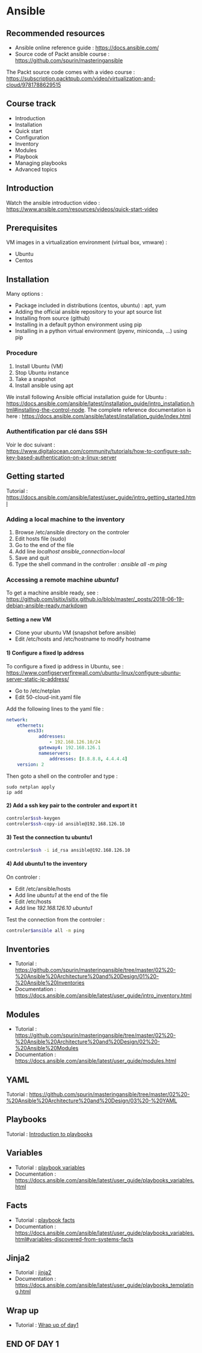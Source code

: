 # Ansible

## Recommended resources

+ Ansible online reference guide : https://docs.ansible.com/
+ Source code of Packt ansible course : https://github.com/spurin/masteringansible

The Packt source code comes with a video course : https://subscription.packtpub.com/video/virtualization-and-cloud/9781788629515

## Course track

+ Introduction
+ Installation
+ Quick start
+ Configuration
+ Inventory
+ Modules
+ Playbook
+ Managing playbooks
+ Advanced topics

## Introduction

Watch the ansible introduction video : https://www.ansible.com/resources/videos/quick-start-video

## Prerequisites

VM images in a virtualization environment (virtual box, vmware) :

+ Ubuntu
+ Centos

## Installation

Many options :

+ Package included in distributions (centos, ubuntu) : apt, yum
+ Adding the official ansible repository to your apt source list
+ Installing from source (github)
+ Installing in a default python environment using pip
+ Installing in a python virtual environment (pyenv, miniconda, ...) using pip

### Procedure

1. Install Ubuntu (VM)
2. Stop Ubuntu instance
3. Take a snapshot
4. Install ansible using apt

We install following Ansible official installation guide for Ubuntu : https://docs.ansible.com/ansible/latest/installation_guide/intro_installation.html#installing-the-control-node. The complete reference documentation is here : https://docs.ansible.com/ansible/latest/installation_guide/index.html

### Authentification par clé dans SSH

Voir le doc suivant : https://www.digitalocean.com/community/tutorials/how-to-configure-ssh-key-based-authentication-on-a-linux-server

## Getting started

Tutorial : https://docs.ansible.com/ansible/latest/user_guide/intro_getting_started.html

### Adding a local machine to the inventory

1. Browse /etc/ansible directory on the controler
2. Edit hosts file (sudo)
3. Go to the end of the file
4. Add line *localhost ansible_connection=local*
5. Save and quit
6. Type the shell command in the controller : *ansible all -m ping*

### Accessing a remote machine *ubuntu1*

To get a machine ansible ready, see : https://github.com/isitix/isitix.github.io/blob/master/_posts/2018-06-19-debian-ansible-ready.markdown

#### Setting a new VM

+ Clone your ubuntu VM (snapshot before ansible)
+ Edit /etc/hosts and /etc/hostname to modify hostname 

#### 1) Configure a fixed Ip address
To configure a fixed ip address in Ubuntu, see : https://www.configserverfirewall.com/ubuntu-linux/configure-ubuntu-server-static-ip-address/

+ Go to /etc/netplan
+ Edit 50-cloud-init.yaml file

Add the following lines to the yaml file : 

```yaml
network:
    ethernets:
        ens33:
            addresses:
                - 192.168.126.10/24
            gateway4: 192.168.126.1
            nameservers:
                addresses: [8.8.8.8, 4.4.4.4]
    version: 2
```

Then goto a shell on the controller and type :
```shell
sudo netplan apply
ip add
```

#### 2) Add a ssh key pair to the controler and export it t

```bash
controler$ssh-keygen
controler$ssh-copy-id ansible@192.168.126.10
```

#### 3) Test the connection tu ubuntu1

```bash
controler$ssh -i id_rsa ansible@192.168.126.10
```

#### 4) Add ubuntu1 to the inventory

On controler :

+ Edit /etc/ansible/hosts
+ Add line *ubuntu1* at the end of the file
+ Edit /etc/hosts
+ Add line *192.168.126.10 ubuntu1*

Test the connection from the controler :

```bash
controler$ansible all -m ping
```


## Inventories

+ Tutorial : https://github.com/spurin/masteringansible/tree/master/02%20-%20Ansible%20Architecture%20and%20Design/01%20-%20Ansible%20Inventories
+ Documentation : https://docs.ansible.com/ansible/latest/user_guide/intro_inventory.html

## Modules

+ Tutorial : https://github.com/spurin/masteringansible/tree/master/02%20-%20Ansible%20Architecture%20and%20Design/02%20-%20Ansible%20Modules
+ Documentation : https://docs.ansible.com/ansible/latest/user_guide/modules.html

## YAML

Tutorial : https://github.com/spurin/masteringansible/tree/master/02%20-%20Ansible%20Architecture%20and%20Design/03%20-%20YAML

## Playbooks

Tutorial : [Introduction to playbooks]("https://github.com/spurin/masteringansible/tree/master/02%20-%20Ansible%20Architecture%20and%20Design/04%20-%20Ansible%20Playbooks%2C%20Breakdown%20of%20sections")

## Variables

+ Tutorial : [playbook variables]("https://github.com/PacktPublishing/Mastering-Ansible/tree/master/02%20-%20Ansible%20Architecture%20and%20Design/05%20-%20Ansible%20Playbooks%2C%20Variables")
+ Documentation : https://docs.ansible.com/ansible/latest/user_guide/playbooks_variables.html

## Facts

+ Tutorial : [playbook facts]("https://github.com/PacktPublishing/Mastering-Ansible/tree/master/02%20-%20Ansible%20Architecture%20and%20Design/06%20-%20Ansible%20Playbooks%2C%20Facts")
+ Documentation : https://docs.ansible.com/ansible/latest/user_guide/playbooks_variables.html#variables-discovered-from-systems-facts

## Jinja2

+ Tutorial : [jinja2]("https://github.com/PacktPublishing/Mastering-Ansible/tree/master/02%20-%20Ansible%20Architecture%20and%20Design/07%20-%20Templating%20with%20Jinja2")
+ Documentation : https://docs.ansible.com/ansible/latest/user_guide/playbooks_templating.html

## Wrap up

+ Tutorial : [Wrap up of day1](https://github.com/PacktPublishing/Mastering-Ansible/tree/master/02%20-%20Ansible%20Architecture%20and%20Design/08%20-%20Ansible%20Playbooks%2C%20Creating%20and%20Executing)

## END OF DAY 1
